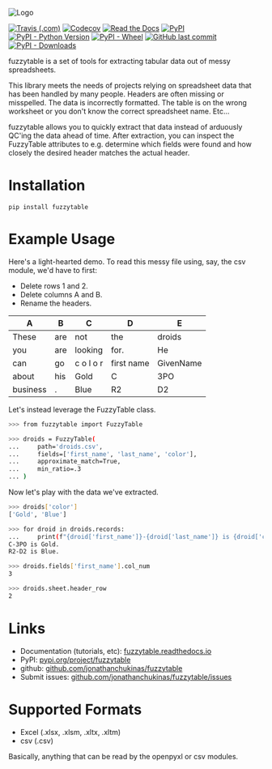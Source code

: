 ![Logo](https://raw.githubusercontent.com/jonathanchukinas/fuzzytable/master/docs/source/_static/logo.png "fuzzytable logo")

[![Travis (.com)](https://img.shields.io/travis/com/jonathanchukinas/fuzzytable)](https://travis-ci.com/jonathanchukinas/fuzzytable)
[![Codecov](https://img.shields.io/codecov/c/github/jonathanchukinas/fuzzytable)](https://codecov.io/gh/jonathanchukinas/fuzzytable)
[![Read the Docs](https://img.shields.io/readthedocs/fuzzytable)](https://fuzzytable.readthedocs.io/)
[![PyPI](https://img.shields.io/pypi/v/fuzzytable)](https://pypi.org/project/fuzzytable/)
[![PyPI - Python Version](https://img.shields.io/pypi/pyversions/fuzzytable)](https://github.com/jonathanchukinas/fuzzytable/blob/master/tox.ini)
[![PyPI - Wheel](https://img.shields.io/pypi/wheel/fuzzytable)](https://pypi.org/project/fuzzytable/#modal-close)
[![GitHub last commit](https://img.shields.io/github/last-commit/jonathanchukinas/fuzzytable)](https://github.com/jonathanchukinas/fuzzytable/commits/master)
[![PyPI - Downloads](https://img.shields.io/pypi/dm/fuzzytable)](https://pypistats.org/packages/fuzzytable)

fuzzytable is a set of tools for extracting tabular data out of messy spreadsheets.

This library meets the needs of projects relying on spreadsheet data that has been handled by many people.
Headers are often missing or misspelled. 
The data is incorrectly formatted.
The table is on the wrong worksheet or you don't know the correct spreadsheet name. Etc...

fuzzytable allows you to quickly extract that data instead of arduously QC'ing the data ahead of time.
After extraction, you can inspect the FuzzyTable attributes to e.g. determine
which fields were found and how closely the desired header matches the actual header.

# Installation

```shell
pip install fuzzytable
```

# Example Usage

Here's a light-hearted demo. To read this messy file using, say, the csv module, we'd have to first:
- Delete rows 1 and 2.
- Delete columns A and B.
- Rename the headers. 

| A         | B 	| C          	| D      	    | E 	|
|----------	|-----	|------------	|----------	    |--------	|
| These    	| are 	| not        	| the      	    | droids 	|
| you      	| are 	| looking    	| for.     	    | He     	|
| can      	| go  	| c o l o r     | first name 	| GivenName	|
| about    	| his 	| Gold   	    | C          	| 3PO      	|
| business 	| .   	| Blue   	    | R2         	| D2       	|

Let's instead leverage the FuzzyTable class.

```bash
>>> from fuzzytable import FuzzyTable

>>> droids = FuzzyTable(
...     path='droids.csv',
...     fields=['first_name', 'last_name', 'color'],
...     approximate_match=True,
...     min_ratio=.3
... )
```

Now let's play with the data we've extracted.

```bash
>>> droids['color']
['Gold', 'Blue']

>>> for droid in droids.records:
...     print(f"{droid['first_name']}-{droid['last_name']} is {droid['color']}.")
C-3PO is Gold.
R2-D2 is Blue.

>>> droids.fields['first_name'].col_num
3

>>> droids.sheet.header_row
2
```

# Links

- Documentation (tutorials, etc): [fuzzytable.readthedocs.io](https://fuzzytable.readthedocs.io/)
- PyPI: [pypi.org/project/fuzzytable](https://pypi.org/project/fuzzytable/)
- github: [github.com/jonathanchukinas/fuzzytable](https://github.com/jonathanchukinas/fuzzytable)
- Submit issues: [github.com/jonathanchukinas/fuzzytable/issues](https://github.com/jonathanchukinas/fuzzytable/issues)

# Supported Formats
- Excel (.xlsx, .xlsm, .xltx, .xltm)
- csv (.csv)

Basically, anything that can be read by the openpyxl or csv modules. 
